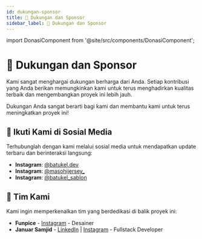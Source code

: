 ```yaml
---
id: dukungan-sponsor
title: 💖 Dukungan dan Sponsor
sidebar_label: 💖 Dukungan dan Sponsor
---
```


import DonasiComponent from '@site/src/components/DonasiComponent';

# 💖 Dukungan dan Sponsor

Kami sangat menghargai dukungan berharga dari Anda. Setiap kontribusi yang Anda berikan memungkinkan kami untuk terus menghadirkan kualitas terbaik dan mengembangkan proyek ini lebih jauh.

Dukungan Anda sangat berarti bagi kami dan membantu kami untuk terus meningkatkan proyek ini!

<DonasiComponent />

## 📱 Ikuti Kami di Sosial Media

Terhubunglah dengan kami melalui sosial media untuk mendapatkan update terbaru dan berinteraksi langsung:

- **Instagram**: [@batukel.dev](https://instagram.com/batukel.dev)
- **Instagram**: [@masohijersey\_](https://instagram.com/masohijersey_)
- **Instagram**: [@batukel_sablon](https://instagram.com/batukel_sablon)

## 👥 Tim Kami

Kami ingin memperkenalkan tim yang berdedikasi di balik proyek ini:

- **Funpice** - [Instagram](https://instagram.com/funpice_) - Desainer
- **Januar Samjid** - [LinkedIn](https://linkedin.com/in/januar-samjid) | [Instagram](https://instagram.com/jsamjid) - Fullstack Developer
